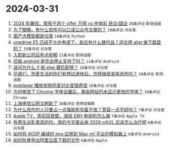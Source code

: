 # 2024-03-31

1. [2024 年春招，帮孩子选个 offer 万得 vs 中体彩 民企/国企](https://www.v2ex.com/t/1028501) `28条评论` `职场话题`
1. [为了眼睛，有什么软件可以口读公众号文章的？](https://www.v2ex.com/t/1028497) `19条评论` `问与答`
1. [国产大模型都是垃圾](https://www.v2ex.com/t/1028510) `19条评论` `Python`
1. [onedrive E5 已经不允许申请了，各位有什么替代品？适合用 alist 做下载盘的？](https://www.v2ex.com/t/1028513) `15条评论` `问与答`
1. [入职新公司后有点抑郁](https://www.v2ex.com/t/1028530) `11条评论` `职场话题`
1. [旧版 android 是完全停止支持了吗？](https://www.v2ex.com/t/1028521) `11条评论` `Android`
1. [请问为什么 if 和 else 要匹配呀？](https://www.v2ex.com/t/1028518) `10条评论` `问与答`
1. [兄弟们，热爱生活的你们有想过退休后，怎样继续发挥余热吗？](https://www.v2ex.com/t/1028516) `10条评论` `职场话题`
1. [potplayer 播放视频亮度对比度很奇怪](https://www.v2ex.com/t/1028515) `10条评论` `问与答`
1. [为何修改了 Chrome 字体设置后，某些网站仍未显示更改的字体？](https://www.v2ex.com/t/1028511) `10条评论` `Chrome`
1. [上海电信公网又刷新了](https://www.v2ex.com/t/1028494) `10条评论` `宽带症候群`
1. [为什么现在的人只要占一点理就死咬着不放？宽容一点不好吗？](https://www.v2ex.com/t/1028524) `7条评论` `问与答`
1. [Apple TV，索尼回音壁，海信 E8H 电视机怎么接](https://www.v2ex.com/t/1028496) `7条评论` `Apple TV`
1. [有男生泌乳素高的吗，我的今天查出来 2028 mIU/L 应该怎么治疗呢](https://www.v2ex.com/t/1028541) `6条评论` `问与答`
1. [如何将 AOSP 编译的 img 应用到 Mac m1 平台的模拟器上](https://www.v2ex.com/t/1028533) `6条评论` `Android`
1. [如何批量导出阿里云盘下载的文件](https://www.v2ex.com/t/1028492) `6条评论` `Apple`
